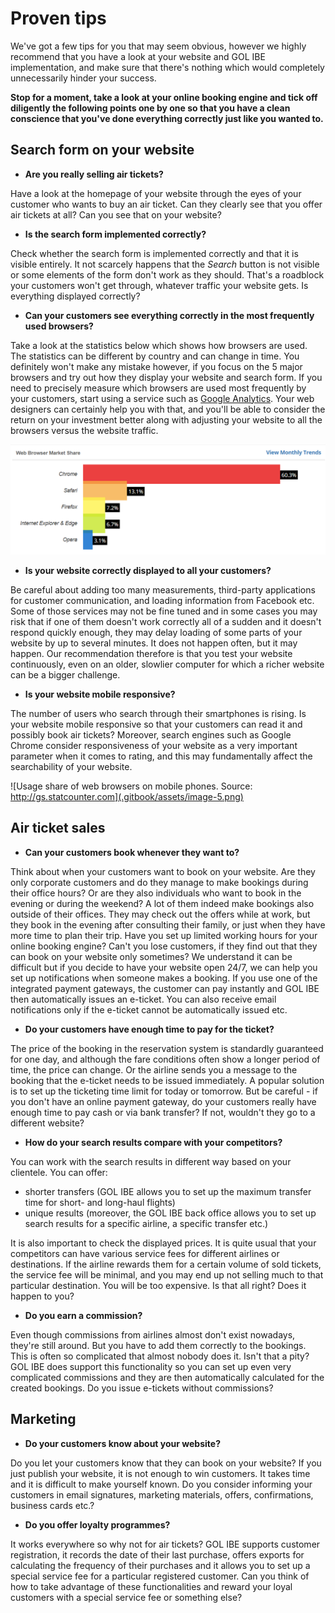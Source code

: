 # Proven tips

We've got a few tips for you that may seem obvious, however we highly recommend that you have a look at your website and GOL IBE implementation, and make sure that there's nothing which would completely unnecessarily hinder your success.

**Stop for a moment, take a look at your online booking engine and tick off diligently the following points one by one so that you have a clean conscience that you've done everything correctly just like you wanted to.**

## Search form on your website

* **Are you really selling air tickets?**

Have a look at the homepage of your website through the eyes of your customer who wants to buy an air ticket. Can they clearly see that you offer air tickets at all? Can you see that on your website?

* **Is the search form implemented correctly?**

Check whether the search form is implemented correctly and that it is visible entirely. It not scarcely happens that the _Search_ button is not visible or some elements of the form don't work as they should. That's a roadblock your customers won't get through, whatever traffic your website gets. Is everything displayed correctly?

* **Can your customers see everything correctly in the most frequently used browsers?**

Take a look at the statistics below which shows how browsers are used. The statistics can be different by country and can change in time. You definitely won't make any mistake however, if you focus on the 5 major browsers and try out how they display your website and search form. If you need to precisely measure which browsers are used most frequently by your customers, start using a service such as [Google Analytics](https://marketingplatform.google.com/about/analytics/). Your web designers can certainly help you with that, and you'll be able to consider the return on your investment better along with adjusting your website to all the browsers versus the website traffic.

![Usage share of web browsers. Source: https://www.w3counter.com/globalstats.php / August 2018](.gitbook/assets/image-29.png)

* **Is your website correctly displayed to all your customers?**

Be careful about adding too many measurements, third-party applications for customer communication, and loading information from Facebook etc. Some of those services may not be fine tuned and in some cases you may risk that if one of them doesn't work correctly all of a sudden and it doesn't respond quickly enough, they may delay loading of some parts of your website by up to several minutes. It does not happen often, but it may happen. Our recommendation therefore is that you test your website continuously, even on an older, slowlier computer for which a richer website can be a bigger challenge.

* **Is your website mobile responsive?**

The number of users who search through their smartphones is rising. Is your website mobile responsive so that your customers can read it and possibly book air tickets? Moreover, search engines such as Google Chrome consider responsiveness of your website as a very important parameter when it comes to rating, and this may fundamentally affect the searchability of your website.

![Usage share of web browsers on mobile phones. Source: http://gs.statcounter.com](.gitbook/assets/image-5.png)

## Air ticket sales

* **Can your customers book whenever they want to?**

Think about when your customers want to book on your website. Are they only corporate customers and do they manage to make bookings during their office hours? Or are they also individuals who want to book in the evening or during the weekend? A lot of them indeed make bookings also outside of their offices. They may check out the offers while at work, but they book in the evening after consulting their family, or just when they have more time to plan their trip. Have you set up limited working hours for your online booking engine? Can't you lose customers, if they find out that they can book on your website only sometimes? We understand it can be difficult but if you decide to have your website open 24/7, we can help you set up notifications when someone makes a booking. If you use one of the integrated payment gateways, the customer can pay instantly and GOL IBE then automatically issues an e-ticket. You can also receive email notifications only if the e-ticket cannot be automatically issued etc.

* **Do your customers have enough time to pay for the ticket?**

The price of the booking in the reservation system is standardly guaranteed for one day, and although the fare conditions often show a longer period of time, the price can change. Or the airline sends you a message to the booking that the e-ticket needs to be issued immediately. A popular solution is to set up the ticketing time limit for today or tomorrow. But be careful - if you don't have an online payment gateway, do your customers really have enough time to pay cash or via bank transfer? If not, wouldn't they go to a different website?

* **How do your search results compare with your competitors?**

You can work with the search results in different way based on your clientele. You can offer:

* shorter transfers \(GOL IBE allows you to set up the maximum transfer time for short- and long-haul flights\)
* unique results \(moreover, the GOL IBE back office allows you to set up search results for a specific airline, a specific transfer etc.\)

It is also important to check the displayed prices. It is quite usual that your competitors can have various service fees for different airlines or destinations. If the airline rewards them for a certain volume of sold tickets, the service fee will be minimal, and you may end up not selling much to that particular destination. You will be too expensive. Is that all right? Does it happen to you?

* **Do you earn a commission?**

Even though commissions from airlines almost don't exist nowadays, they're still around. But you have to add them correctly to the bookings. This is often so complicated that almost nobody does it. Isn't that a pity? GOL IBE does support this functionality so you can set up even very complicated commissions and they are then automatically calculated for the created bookings. Do you issue e-tickets without commissions?

## Marketing

* **Do your customers know about your website?**

Do you let your customers know that they can book on your website? If you just publish your website, it is not enough to win customers. It takes time and it is difficult to make yourself known. Do you consider informing your customers in email signatures, marketing materials, offers, confirmations, business cards etc.?

* **Do you offer loyalty programmes?**

It works everywhere so why not for air tickets? GOL IBE supports customer registration, it records the date of their last purchase, offers exports for calculating the frequency of their purchases and it allows you to set up a special service fee for a particular registered customer. Can you think of how to take advantage of these functionalities and reward your loyal customers with a special service fee or something else?


